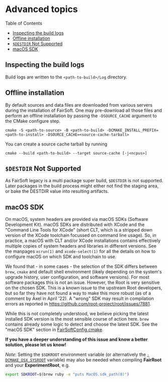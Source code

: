 # Advanced topics

Table of Contents
* [Inspecting the build logs](#inspecting-the-build-logs)
* [Offline installation](#offline-installation)
* [`$DESTDIR` Not Supported](#destdir-not-supported)
* [macOS SDK](#macos-sdk)

## Inspecting the build logs

Build logs are written to the `<path-to-build>/Log` directory.

## Offline installation

By default sources and data files are downloaded from various servers during
the installation of FairSoft. One may pre-download all those files and perform
an offline installation by passing the `-DSOURCE_CACHE` argument to the
CMake configure step.

```
cmake -S <path-to-source> -B <path-to-build> -DCMAKE_INSTALL_PREFIX=<path-to-install> -DSOURCE_CACHE=<source-cache-tarball>
```

You can create a source cache tarball by running

```
cmake --build <path-to-build> --target source-cache [-j<ncpus>]
```

## `$DESTDIR` Not Supported

As FairSoft legacy is a multi package super build,
`$DESTDIR` is not supported.  Later packages in the build
process might either not find the staging area, or bake the
DESTDIR value into resulting artifacts.

## macOS SDK

On macOS, system headers are provided via macOS SDKs (Software Development
Kit). macOS SDKs are distributed with XCode and the "Command Line Tools for
XCode" (short CLT, which is a stripped down version of the XCode toolchain
focussed on command line usage). So, in practice, a macOS with CLT and/or
XCode installations contains effectively multiple copies of system headers
and libraries in different versions. See the manpages `xcrun(1)` and
`xcode-select(1)` for all the details on how to configure macOS on which
SDK and toolchain to use.

We found that - in some cases - the selection of the SDK differs between
`brew`, `cmake` and default shell environment (likely depending on the system's
upgrade history, user configuration, and software versions). For most
software packages this is not an issue. However, the Root is very sensitive on
the chosen SDK. This is a known issue to the upstream Root developers, but so
far they have not found a way to make this more robust (as of a comment by Axel
in April '22). A "wrong" SDK may result in compilation errors as reported in
https://github.com/root-project/root/issues/7881.

While this is not completely understood, we believe picking the latest
installed SDK version is the most sensible course of action here. `brew`
contains already some logic to detect and choose the latest SDK. See the
"macOS SDK" section in [FairSoftConfig.cmake](FairSoftConfig.cmake).

**If you have a deeper understanding of this issue and know a better
solution, please let us know!**

*Note*: Setting the `$SDKROOT` environment variable (or alternatively the
[`-DCMAKE_OSX_SYSROOT`](https://cmake.org/cmake/help/latest/variable/CMAKE_OSX_SYSROOT.html)
variable) may also be needed when compiling **FairRoot** and your
**ExperimentRoot**, e.g.

```bash
export SDKROOT=$(brew ruby -e "puts MacOS.sdk_path(0)")
```
